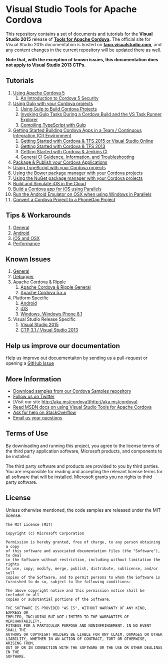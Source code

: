 <properties pageTitle="Visual Studio Tools for Apache Cordova"
  description="Visual Studio Tools for Apache Cordova"
  services="" 
  documentationCenter=""
  authors="bursteg" />

# Visual Studio Tools for Apache Cordova
This repository contains a set of documents and tutorials for the **Visual Studio 2015** release of **[Tools for Apache Cordova](http://aka.ms/cordova).** The official site for Visual Studio 2015 documentation is hosted on **[taco.visualstudio.com](http://taco.visualstudio.com)**, and any content changes in the current repository will be updated there as well.

**Note that, with the exception of known issues, this documentation does not apply to Visual Studio 2013 CTPs.**

<a name="tutorials"></a>
## Tutorials
1. [Using Apache Cordova 5](/articles/tutorial-cordova-5/tutorial-cordova-5-readme.md)
	1. [An Introduction to Cordova 5 Security](/articles/tutorial-cordova-5/cordova-5-security.md)
1. [Using Gulp with your Cordova projects](/articles/tutorial-gulp/tutorial-gulp-readme.md)
	1. [Using Gulp to Build Cordova Projects](/articles/tutorial-gulp/gulp-ci.md)
	1. [Invoking Gulp Tasks During a Cordova Build and the VS Task Runner Explorer](/articles/tutorial-gulp/gulp-task-runner-explorer.md)
	1. [Compiling TypeScript with Gulp](/articles/tutorial-gulp/gulp-typescript.md)
1. [Getting Started Building Cordova Apps in a Team / Continuous Integration (CI) Environment](/articles/tutorial-team-build/tutorial-team-build-readme.md)
	1. [Getting Started with Cordova & TFS 2015 or Visual Studio Online](/articles/tutorial-team-build/tfs2015.md)
	1. [Getting Started with Cordova & TFS 2013](/articles/tutorial-team-build/tfs2013.md)
	1. [Getting Started with Cordova & Jenkins CI](/articles/tutorial-team-build/jenkins.md)
	1. [General CI Guidence, Information, and Troubleshooting](/articles/tutorial-team-build/general.md)
1. [Package & Publish your Cordova Applications](/articles/tutorial-package-publish/tutorial-package-publish-readme.md)
1. [Using TypeScript with your Cordova projects](/articles/getting-started/tutorial-typescript.md)
1. [Using the Bower package manager with your Cordova projects](/articles/getting-started/tutorial-using-bower.md)
1. [Using the NuGet package manager with your Cordova projects](/articles/getting-started/tutorial-nuget.md)
1. [Build and Simulate iOS in the Cloud](/articles/getting-started/build_ios_cloud.md)
1. [Build a Cordova app for iOS using Parallels](/articles/getting-started/build_ios_parallels.md)
1. [Run the Android Emulator on OSX when using Windows in Parallels](/articles/debug-and-test/run-android-emulator-on-osx-using-parallels.md)
1. [Convert a Cordova Project to a PhoneGap Project](/articles/develop-apps/convert-cordova-phonegap.md)

<a name="tips"></a>
## Tips & Workarounds
1. [General](/articles/tips-and-workarounds/general/tips-and-workarounds-general-readme.md)
1. [Android](/articles/tips-and-workarounds/android/tips-and-workarounds-android-readme.md)
1. [iOS and OSX](/articles/tips-and-workarounds/ios/tips-and-workarounds-ios-readme.md)
1. [Performance](/articles/tips-and-workarounds/performance/tips-and-workarounds-performance-readme.md)


<a name="knownissues"></a>
## Known Issues
1. [General](/articles/known-issues/known-issues-general.md)
1. [Debugger](/articles/known-issues/known-issues-debugger.md)
1. Apache Cordova & Ripple
	1. [Apache Cordova & Ripple General](/articles/known-issues/known-issues-ripple-cordova.md)
	1. [Apache Cordova 5.x.x](/articles/known-issues/known-issues-cordova5.md)
1. Platform Specific
	1. [Android](/articles/known-issues/known-issues-android.md)
	1. [iOS](/articles/known-issues/known-issues-ios.md)
	1. [Windows, Windows Phone 8.1](/articles/known-issues/known-issues-windows.md)
1. Visual Studio Release Specific
	1. [Visual Studio 2015](/articles/known-issues/known-issues-vs2015.md)
	1. [CTP 3.1 / Visual Studio 2013](/articles/known-issues/known-issues-vs2013.md)

## Help us improve our documentation
Help us improve out docuementaiton by sending us a pull-request or opening a [GitHub Issue](https://github.com/Microsoft/cordova-docs/issues/new)


## More Information
* [Download samples from our Cordova Samples repository](http://github.com/Microsoft/cordova-samples)
* [Follow us on Twitter](https://twitter.com/VSCordovaTools)
* [Visit our site http://aka.ms/cordova](http://aka.ms/cordova)
* [Read MSDN docs on using Visual Studio Tools for Apache Cordova](http://go.microsoft.com/fwlink/?LinkID=533794)
* [Ask for help on StackOverflow](http://stackoverflow.com/questions/tagged/visual-studio-cordova)
* [Email us your questions](mailto:/vscordovatools@microsoft.com)


## Terms of Use
By downloading and running this project, you agree to the license terms of the third party application software, Microsoft products, and components to be installed.

The third party software and products are provided to you by third parties. You are responsible for reading and accepting the relevant license terms for all software that will be installed. Microsoft grants you no rights to third party software.


## License
Unless otherwise mentioned, the code samples are released under the MIT license.

```
The MIT License (MIT)

Copyright (c) Microsoft Corporation

Permission is hereby granted, free of charge, to any person obtaining a copy
of this software and associated documentation files (the "Software"), to deal
in the Software without restriction, including without limitation the rights
to use, copy, modify, merge, publish, distribute, sublicense, and/or sell
copies of the Software, and to permit persons to whom the Software is
furnished to do so, subject to the following conditions:

The above copyright notice and this permission notice shall be included in all
copies or substantial portions of the Software.

THE SOFTWARE IS PROVIDED "AS IS", WITHOUT WARRANTY OF ANY KIND, EXPRESS OR
IMPLIED, INCLUDING BUT NOT LIMITED TO THE WARRANTIES OF MERCHANTABILITY,
FITNESS FOR A PARTICULAR PURPOSE AND NONINFRINGEMENT. IN NO EVENT SHALL THE
AUTHORS OR COPYRIGHT HOLDERS BE LIABLE FOR ANY CLAIM, DAMAGES OR OTHER
LIABILITY, WHETHER IN AN ACTION OF CONTRACT, TORT OR OTHERWISE, ARISING FROM,
OUT OF OR IN CONNECTION WITH THE SOFTWARE OR THE USE OR OTHER DEALINGS IN THE
SOFTWARE.
```
